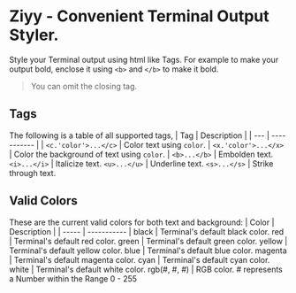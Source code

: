 # Ziyy - Convenient Terminal Output Styler.

Style your Terminal output using html like Tags. For example to make your output bold, enclose it using `<b>` and `</b>` to make it bold.

> You can omit the closing tag.

## Tags
The following is a table of all supported tags,
| Tag | Description |
| --- | ----------- |
| `<c.'color'>...</c>` | Color text using `color`.
| `<x.'color'>...</x>` | Color the background of text using `color`.
| `<b>...</b>` | Embolden text.
`<i>...</i>` | Italicize text.
`<u>...</u>` | Underline text.
`<s>...</s>` | Strike through text.

## Valid Colors
These are the current valid colors for both text and background:
| Color | Description |
| ----- | ----------- |
black | Terminal's default black color.
red | Terminal's default red color.
green | Terminal's default green color.
yellow | Terminal's default yellow color.
blue | Terminal's default blue color.
magenta | Terminal's default magenta color.
cyan | Terminal's default cyan color.
white | Terminal's default white color.
rgb(#, #, #) | RGB color. # represents a Number within the Range 0 - 255

